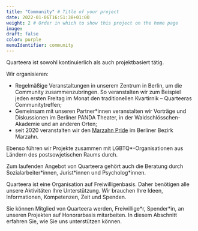 ```yaml
---
title: "Community" # Title of your project
date: 2022-01-06T16:51:38+01:00
weight: 2 # Order in which to show this project on the home page
image:
draft: false
color: purple
menuIdentifier: community
---
```

Quarteera ist sowohl kontinuierlich als auch projektbasiert tätig.

Wir organisieren:
- Regelmäßige Veranstaltungen in unserem Zentrum in Berlin, um die Community zusammenzubringen. So veranstalten wir zum Beispiel jeden ersten Freitag im Monat den traditionellen Kvartirnik – Quarteeras Communitytreffen;
- Gemeinsam mit unseren Partner*innen veranstalten wir Vorträge und Diskussionen im Berliner PANDA Theater, in der Waldschlösschen-Akademie und an anderen Orten;
- seit 2020 veranstalten wir den [Marzahn Pride](https://www.marzahn-pride.de/) im Berliner Bezirk Marzahn.

Ebenso führen wir Projekte zusammen mit LGBTQ\*-Organisationen aus Ländern des postsowjetischen Raums durch.

Zum laufenden Angebot von Quarteera gehört auch die Beratung durch Sozialarbeiter\*innen, Jurist\*innen und Psycholog*innen.

Quarteera ist eine Organisation auf Freiwilligenbasis. Daher benötigen alle unsere Aktivitäten Ihre Unterstützung. Wir brauchen Ihre Ideen, Informationen, Kompetenzen, Zeit und Spenden.

Sie können Mitglied von Quarteera werden, Freiwillige\*r, Spender\*in, an unseren Projekten auf Honorarbasis mitarbeiten. In diesem Abschnitt erfahren Sie, wie Sie uns unterstützen können.
